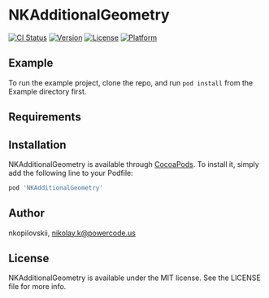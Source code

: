 # NKAdditionalGeometry

[![CI Status](https://img.shields.io/travis/nkopilovskii/NKAdditionalGeometry.svg?style=flat)](https://travis-ci.org/nkopilovskii/NKAdditionalGeometry)
[![Version](https://img.shields.io/cocoapods/v/NKAdditionalGeometry.svg?style=flat)](https://cocoapods.org/pods/NKAdditionalGeometry)
[![License](https://img.shields.io/cocoapods/l/NKAdditionalGeometry.svg?style=flat)](https://cocoapods.org/pods/NKAdditionalGeometry)
[![Platform](https://img.shields.io/cocoapods/p/NKAdditionalGeometry.svg?style=flat)](https://cocoapods.org/pods/NKAdditionalGeometry)

## Example

To run the example project, clone the repo, and run `pod install` from the Example directory first.

## Requirements

## Installation

NKAdditionalGeometry is available through [CocoaPods](https://cocoapods.org). To install
it, simply add the following line to your Podfile:

```ruby
pod 'NKAdditionalGeometry'
```

## Author

nkopilovskii, nikolay.k@powercode.us

## License

NKAdditionalGeometry is available under the MIT license. See the LICENSE file for more info.
